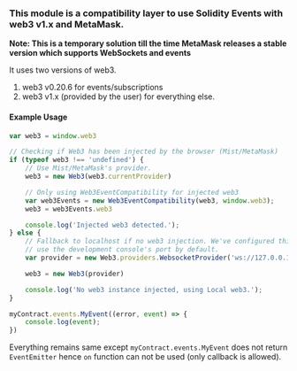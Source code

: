 ### This module is a compatibility layer to use Solidity Events with web3 v1.x and MetaMask.

**Note: This is a temporary solution till the time MetaMask releases a stable version which supports WebSockets and events**

It uses two versions of web3.
1. web3 v0.20.6 for events/subscriptions
2. web3 v1.x (provided by the user) for everything else.

#### Example Usage

```javascript
var web3 = window.web3

// Checking if Web3 has been injected by the browser (Mist/MetaMask)
if (typeof web3 !== 'undefined') {
	// Use Mist/MetaMask's provider.
	web3 = new Web3(web3.currentProvider)

	// Only using Web3EventCompatibility for injected web3
	var web3Events = new Web3EventCompatibility(web3, window.web3);
	web3 = web3Events.web3

	console.log('Injected web3 detected.');
} else {
	// Fallback to localhost if no web3 injection. We've configured this to
	// use the development console's port by default.
	var provider = new Web3.providers.WebsocketProvider('ws://127.0.0.1:7545')

	web3 = new Web3(provider)

	console.log('No web3 instance injected, using Local web3.');
}
```

```javascript
myContract.events.MyEvent((error, event) => {
	console.log(event); 
})
```

Everything remains same except ```myContract.events.MyEvent``` does not return ```EventEmitter``` hence ```on``` function can not be used (only callback is allowed).
